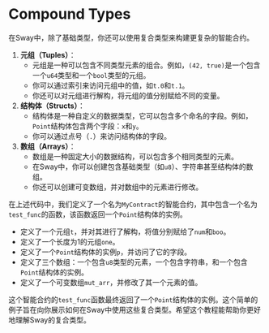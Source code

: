 # Compound Types

在Sway中，除了基础类型，你还可以使用复合类型来构建更复杂的智能合约。

1. **元组（Tuples）**：
   - 元组是一种可以包含不同类型元素的组合。例如，`(42, true)`是一个包含一个`u64`类型和一个`bool`类型的元组。
   - 你可以通过索引来访问元组中的值，如`t.0`和`t.1`。
   - 你还可以对元组进行解构，将元组的值分别赋给不同的变量。
2. **结构体（Structs）**：
   - 结构体是一种自定义的数据类型，它可以包含多个命名的字段。例如，`Point`结构体包含两个字段：`x`和`y`。
   - 你可以通过点号（`.`）来访问结构体的字段。
3. **数组（Arrays）**：
   - 数组是一种固定大小的数据结构，可以包含多个相同类型的元素。
   - 在Sway中，你可以创建包含基础类型（如`u8`）、字符串甚至结构体的数组。
   - 你还可以创建可变数组，并对数组中的元素进行修改。

在上述代码中，我们定义了一个名为`MyContract`的智能合约，其中包含一个名为`test_func`的函数，该函数返回一个`Point`结构体的实例。
- 定义了一个元组`t`，并对其进行了解构，将值分别赋给了`num`和`boo`。
- 定义了一个长度为1的元组`one`。
- 定义了一个`Point`结构体的实例`p`，并访问了它的字段。
- 定义了三个数组：一个包含`u8`类型的元素，一个包含字符串，和一个包含`Point`结构体的实例。
- 定义了一个可变数组`mut_arr`，并修改了其一个元素的值。

这个智能合约的`test_func`函数最终返回了一个`Point`结构体的实例。这个简单的例子旨在向你展示如何在Sway中使用这些复合类型。希望这个教程能帮助你更好地理解Sway的复合类型。
